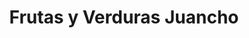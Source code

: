 ---
title: "Frutas y Verduras Juancho"
url: /santa-ana/frutas-y-verduras-juancho/
shop: frutería
---
